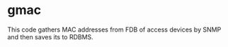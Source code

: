 # gmac
This code gathers MAC addresses from FDB of access devices by SNMP and then saves its to RDBMS.
